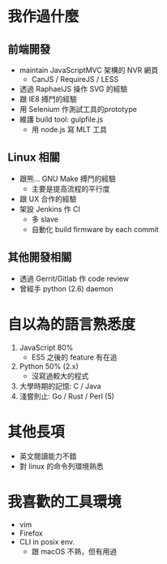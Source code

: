 
我作過什麼
==========

前端開發
--------

- maintain JavaScriptMVC 架構的 NVR 網頁
    * CanJS / RequireJS / LESS
- 透過 RaphaelJS 操作 SVG 的經驗
- 跟 IE8 搏鬥的經驗
- 用 Selenium 作測試工具的prototype
- 維護 build tool: gulpfile.js
    - 用 node.js 寫 MLT 工具

Linux 相關
----------

- 跟熊… GNU Make 搏鬥的經驗
    * 主要是提高流程的平行度
- 跟 UX 合作的經驗
- 架設 Jenkins 作 CI
    * 多 slave
    * 自動化 build firmware by each commit

其他開發相關
-----------

- 透過 Gerrit/Gitlab 作 code review
- 曾經手 python (2.6) daemon

自以為的語言熟悉度
==================

1. JavaScript 80%
    - ES5 之後的 feature 有在追
2. Python 50% (2.x)
    - 沒寫過較大的程式
3. 大學時期的記憶: C / Java
4. 淺嘗則止: Go / Rust / Perl (5)

其他長項
========

* 英文閱讀能力不錯
* 對 linux 的命令列環境熟悉

我喜歡的工具環境
================

- vim
- Firefox
- CLI in posix env.
    * 跟 macOS 不熟，但有用過

